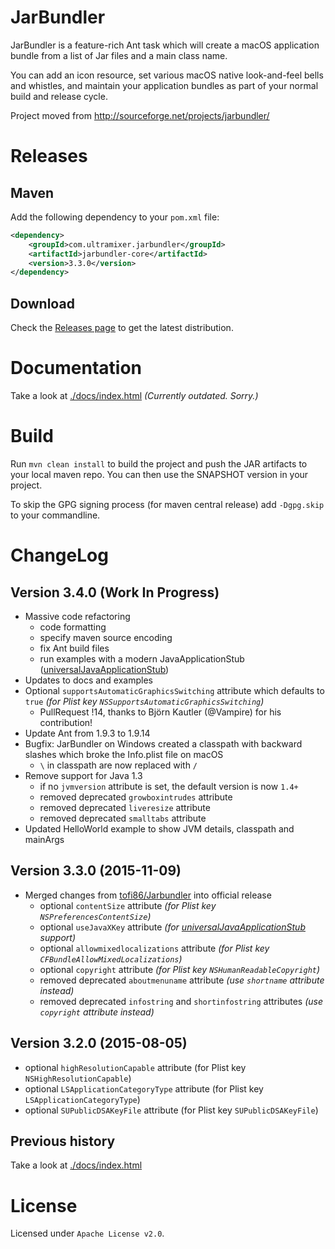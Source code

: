 # JarBundler

JarBundler is a feature-rich Ant task which will create a macOS application bundle from a list of Jar files and a main class name.

You can add an icon resource, set various macOS native look-and-feel bells and whistles, and maintain your application bundles as part of your normal build and release cycle.

Project moved from http://sourceforge.net/projects/jarbundler/


# Releases

## Maven

Add the following dependency to your `pom.xml` file:
```xml
<dependency>
    <groupId>com.ultramixer.jarbundler</groupId>
    <artifactId>jarbundler-core</artifactId>
    <version>3.3.0</version>
</dependency>
```

## Download

Check the [Releases page](https://github.com/UltraMixer/JarBundler/releases) to get the latest distribution.


# Documentation

Take a look at [./docs/index.html](http://htmlpreview.github.io/?https://github.com/UltraMixer/JarBundler/blob/master/docs/index.html) *(Currently outdated. Sorry.)*


# Build

Run `mvn clean install` to build the project and push the JAR artifacts to your local maven repo. You can then use the SNAPSHOT version in your project.

To skip the GPG signing process (for maven central release) add `-Dgpg.skip` to your commandline.


# ChangeLog

## Version 3.4.0 (Work In Progress)

* Massive code refactoring
  * code formatting
  * specify maven source encoding
  * fix Ant build files
  * run examples with a modern JavaApplicationStub ([universalJavaApplicationStub](https://github.com/tofi86/universalJavaApplicationStub))
* Updates to docs and examples
* Optional `supportsAutomaticGraphicsSwitching` attribute which defaults to `true` *(for Plist key `NSSupportsAutomaticGraphicsSwitching`)*
  * PullRequest !14, thanks to Björn Kautler (@Vampire) for his contribution!
* Update Ant from 1.9.3 to 1.9.14
* Bugfix: JarBundler on Windows created a classpath with backward slashes which broke the Info.plist file on macOS
  * `\` in classpath are now replaced with `/`
* Remove support for Java 1.3
  * if no `jvmversion` attribute is set, the default version is now `1.4+`
  * removed deprecated `growboxintrudes` attribute
  * removed deprecated `liveresize` attribute
  * removed deprecated `smalltabs` attribute
* Updated HelloWorld example to show JVM details, classpath and mainArgs

## Version 3.3.0 (2015-11-09)

* Merged changes from [tofi86/Jarbundler](https://github.com/tofi86/Jarbundler/) into official release
  * optional `contentSize` attribute *(for Plist key `NSPreferencesContentSize`)*
  * optional `useJavaXKey` attribute *(for [universalJavaApplicationStub](https://github.com/tofi86/universalJavaApplicationStub) support)*
  * optional `allowmixedlocalizations` attribute *(for Plist key `CFBundleAllowMixedLocalizations`)*
  * optional `copyright` attribute *(for Plist key `NSHumanReadableCopyright`)*
  * removed deprecated `aboutmenuname` attribute *(use `shortname` attribute instead)*
  * removed deprecated `infostring` and `shortinfostring` attributes *(use `copyright` attribute instead)*

## Version 3.2.0 (2015-08-05)

* optional `highResolutionCapable` attribute (for Plist key `NSHighResolutionCapable`)
* optional `LSApplicationCategoryType` attribute (for Plist key `LSApplicationCategoryType`)
* optional `SUPublicDSAKeyFile` attribute (for Plist key `SUPublicDSAKeyFile`)

## Previous history

Take a look at [./docs/index.html](http://htmlpreview.github.io/?https://github.com/UltraMixer/JarBundler/blob/master/docs/index.html)


# License

Licensed under `Apache License v2.0`.
